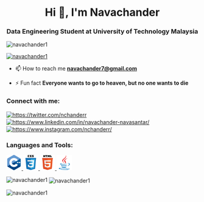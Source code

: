 <h1 align="center">Hi 👋, I'm Navachander</h1>
<h3 align="center">Data Engineering Student at University of Technology Malaysia</h3>

<p align="left"> <img src="https://komarev.com/ghpvc/?username=navachander1&label=Profile%20views&color=0e75b6&style=flat" alt="navachander1" /> </p>

<p align="left"> <a href="https://github.com/ryo-ma/github-profile-trophy"><img src="https://github-profile-trophy.vercel.app/?username=navachander1" alt="navachander1" /></a> </p>

- 📫 How to reach me **navachander7@gmail.com**

- ⚡ Fun fact **Everyone wants to go to heaven, but no one wants to die**

<h3 align="left">Connect with me:</h3>
<p align="left">
<a href="https://twitter.com/https://twitter.com/nchanderr" target="blank"><img align="center" src="https://raw.githubusercontent.com/rahuldkjain/github-profile-readme-generator/master/src/images/icons/Social/twitter.svg" alt="https://twitter.com/nchanderr" height="30" width="40" /></a>
<a href="https://linkedin.com/in/https://www.linkedin.com/in/navachander-navasantar/" target="blank"><img align="center" src="https://raw.githubusercontent.com/rahuldkjain/github-profile-readme-generator/master/src/images/icons/Social/linked-in-alt.svg" alt="https://www.linkedin.com/in/navachander-navasantar/" height="30" width="40" /></a>
<a href="https://instagram.com/https://www.instagram.com/nchanderr/" target="blank"><img align="center" src="https://raw.githubusercontent.com/rahuldkjain/github-profile-readme-generator/master/src/images/icons/Social/instagram.svg" alt="https://www.instagram.com/nchanderr/" height="30" width="40" /></a>
</p>

<h3 align="left">Languages and Tools:</h3>
<p align="left"> <a href="https://www.w3schools.com/cpp/" target="_blank" rel="noreferrer"> <img src="https://raw.githubusercontent.com/devicons/devicon/master/icons/cplusplus/cplusplus-original.svg" alt="cplusplus" width="40" height="40"/> </a> <a href="https://www.w3schools.com/css/" target="_blank" rel="noreferrer"> <img src="https://raw.githubusercontent.com/devicons/devicon/master/icons/css3/css3-original-wordmark.svg" alt="css3" width="40" height="40"/> </a> <a href="https://www.w3.org/html/" target="_blank" rel="noreferrer"> <img src="https://raw.githubusercontent.com/devicons/devicon/master/icons/html5/html5-original-wordmark.svg" alt="html5" width="40" height="40"/> </a> <a href="https://www.java.com" target="_blank" rel="noreferrer"> <img src="https://raw.githubusercontent.com/devicons/devicon/master/icons/java/java-original.svg" alt="java" width="40" height="40"/> </a> </p>

<p><img align="left" src="https://github-readme-stats.vercel.app/api/top-langs?username=navachander1&show_icons=true&locale=en&layout=compact" alt="navachander1" /></p>

<p>&nbsp;<img align="center" src="https://github-readme-stats.vercel.app/api?username=navachander1&show_icons=true&locale=en" alt="navachander1" /></p>

<p><img align="center" src="https://github-readme-streak-stats.herokuapp.com/?user=navachander1&" alt="navachander1" /></p>
